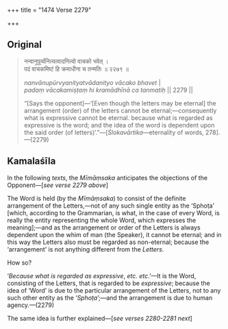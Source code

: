+++
title = "1474 Verse 2279"

+++
## Original 
>
> नन्वानुपूर्व्यनित्यत्वादनित्यो वाचको भवेत् ।  
> पदं वाचकमिष्टं हि क्रमाधीना च तन्मतिः ॥ २२७९ ॥ 
>
> *nanvānupūrvyanityatvādanityo vācako bhavet* \|  
> *padaṃ vācakamiṣṭaṃ hi kramādhīnā ca tanmatiḥ* \|\| 2279 \|\| 
>
> “[Says the opponent]—‘[Even though the letters may be eternal] the arrangement (order) of the letters cannot be eternal;—consequently what is expressive cannot be eternal. because what is regarded as expressive is the word; and the idea of the word is dependent upon the said order (of letters)’.”—[*Ślokavārtika*—eternality of words, 278].—(2279)



## Kamalaśīla

In the following *texts*, the *Mīmāṃsaka* anticipates the objections of the Opponent—[*see verse 2279 above*]

The Word is held (by the *Mīmāṃsaka*) to consist of the definite arrangement of the Letters,—not of any such single entity as the ‘Sphoṭa’ [which, according to the Grammarian, is what, in the case of every Word, is really the entity representing the whole Word, which expresses the meaning];—and as the arrangement or order of the Letters is always dependent upon the whim of man (the Speaker), it cannot be eternal; and in this way the Letters also must be regarded as non-eternal; because the ‘arrangement’ is not anything different from the *Letters*.

How so?

‘*Because what is regarded as expressive*, *etc. etc*.’—It is the Word, consisting of the Letters, that is regarded to be *expressive*; because the idea of ‘Word’ is due to the particular arrangement of the Letters, not to any such other entity as the ‘*Sphoṭa*’;—and the arrangement is due to human agency.—(2279)

The same idea is further explained—[*see verses 2280-2281 next*]



